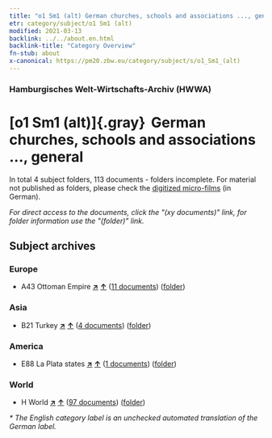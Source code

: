 ```yaml
---
title: "o1 Sm1 (alt) German churches, schools and associations ..., general"
etr: category/subject/o1 Sm1 (alt)
modified: 2021-03-13
backlink: ../../about.en.html
backlink-title: "Category Overview"
fn-stub: about
x-canonical: https://pm20.zbw.eu/category/subject/s/o1_Sm1_(alt)
---
```


### Hamburgisches Welt-Wirtschafts-Archiv (HWWA)
# [o1 Sm1 (alt)]{.gray}&#8201; German churches, schools and associations ..., general&#160; 





In total 4 subject folders, 113 documents - folders incomplete.
For material not published as folders, please check the [digitized micro-films](/film/h1_sh.de.html) (in German).

_For direct access to the documents, click the "(xy documents)" link, for folder information use the "(folder)" link._

## Subject archives



### Europe

- A43 Ottoman Empire [**&nearr;**](../../../geo/i/141034/about.en.html "Ottoman Empire (all folders)") [**&uarr;**](../../../geo/about.en.html#A43 "Country category system") (<a href="https://pm20.zbw.eu/dfgview/sh/141034,145910" title="about: Ottoman Empire : German churches, schools and associations ..., general" target="_blank">11 documents</a>) ([folder](../../../../folder/sh/1410xx/141034/1459xx/145910/about.en.html))

### Asia

- B21 Turkey [**&nearr;**](../../../geo/i/141111/about.en.html "Turkey (all folders)") [**&uarr;**](../../../geo/about.en.html#B21 "Country category system") (<a href="https://pm20.zbw.eu/dfgview/sh/141111,145910" title="about: Turkey : German churches, schools and associations ..., general" target="_blank">4 documents</a>) ([folder](../../../../folder/sh/1411xx/141111/1459xx/145910/about.en.html))

### America

- E88 La Plata states [**&nearr;**](../../../geo/i/141693/about.en.html "La Plata states (all folders)") [**&uarr;**](../../../geo/about.en.html#E88 "Country category system") (<a href="https://pm20.zbw.eu/dfgview/sh/141693,145910" title="about: La Plata states : German churches, schools and associations ..., general" target="_blank">1 documents</a>) ([folder](../../../../folder/sh/1416xx/141693/1459xx/145910/about.en.html))

### World

- H World [**&nearr;**](../../../geo/i/141728/about.en.html "World (all folders)") [**&uarr;**](../../../geo/about.en.html#H "Country category system") (<a href="https://pm20.zbw.eu/dfgview/sh/141728,145910" title="about: World : German churches, schools and associations ..., general" target="_blank">97 documents</a>) ([folder](../../../../folder/sh/1417xx/141728/1459xx/145910/about.en.html))


_* The English category label is an unchecked automated translation of the German label._

